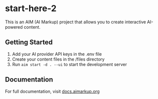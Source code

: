 # start-here-2

This is an AIM (AI Markup) project that allows you to create interactive AI-powered content.

## Getting Started

1. Add your AI provider API keys in the .env file
2. Create your content files in the /files directory
3. Run `aim start -d . --ui` to start the development server

## Documentation

For full documentation, visit [docs.aimarkup.org](https://docs.aimarkup.org)
